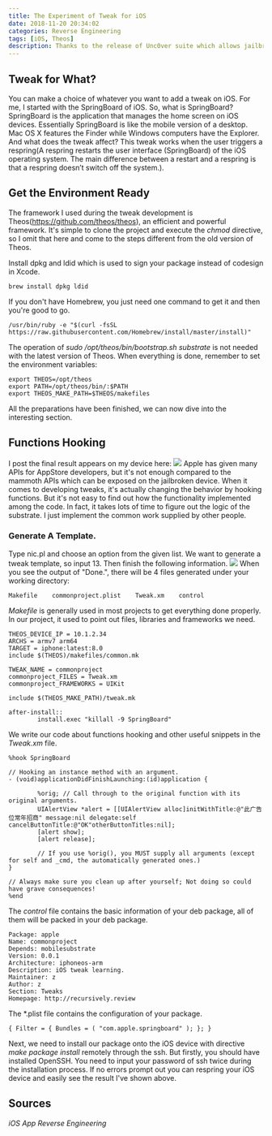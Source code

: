 ```yaml
---
title: The Experiment of Tweak for iOS
date: 2018-11-20 20:34:02
categories: Reverse Engineering
tags: [iOS, Theos]
description: Thanks to the release of Unc0ver suite which allows jailbreak on iOS11 and even on iOS12. I have the opportunity to try out the experiment of tweak on the iOS11 device. It's not complicated as I expected and meanwhile, interesting.
---
```

## Tweak for What?
You can make a choice of whatever you want to add a tweak on iOS. For me, I started with the SpringBoard of iOS. So, what is SpringBoard? SpringBoard is the application that manages the home screen on iOS devices. Essentially SpringBoard is like the mobile version of a desktop. Mac OS X features the Finder while Windows computers have the Explorer. And what does the tweak affect? This tweak works when the user triggers a respring(A respring restarts the user interface (SpringBoard) of the iOS operating system. The main difference between a restart and a respring is that a respring doesn’t switch off the system.).

## Get the Environment Ready
The framework I used during the tweak development is Theos(https://github.com/theos/theos), an efficient and powerful framework. It's simple to clone the project and execute the _chmod_ directive, so I omit that here and come to the steps different from the old version of Theos.

Install dpkg and ldid which is used to sign your package instead of codesign in Xcode.
```shell
brew install dpkg ldid
```
If you don't have Homebrew, you just need one command to get it and then you're good to go.
```shell
/usr/bin/ruby -e "$(curl -fsSL https://raw.githubusercontent.com/Homebrew/install/master/install)"
```
The operation of _sudo /opt/theos/bin/bootstrap.sh substrate_ is not needed with the latest version of Theos. When everything is done, remember to set the 
environment variables:
```shell
export THEOS=/opt/theos
export PATH=/opt/theos/bin/:$PATH
export THEOS_MAKE_PATH=$THEOS/makefiles
```
All the preparations have been finished, we can now dive into the interesting section.

## Functions Hooking
I post the final result appears on my device here:
![](https://media.githubusercontent.com/media/recursively/recursively.github.io/hexo/source/pics/2-1.png)
Apple has given many APIs for AppStore developers, but it's not enough compared to the mammoth APIs which can be exposed on the jailbroken device. When it comes to developing tweaks, it's actually changing the behavior by hooking functions. But it's not easy to find out how the functionality implemented among the code. In fact, it takes lots of time to figure out the logic of the substrate. I just implement the common work supplied by other people.

### Generate A Template.
Type nic.pl and choose an option from the given list. We want to generate a tweak template, so input 13. Then finish the following information.
![](https://media.githubusercontent.com/media/recursively/recursively.github.io/hexo/source/pics/2-2.png)
When you see the output of "Done.", there will be 4 files generated under your working directory: 
```shell
Makefile    commonproject.plist    Tweak.xm    control
```
_Makefile_ is generally used in most projects to get everything done properly. In our project, it used to point out files, libraries and frameworks we need.
```shell
THEOS_DEVICE_IP = 10.1.2.34
ARCHS = armv7 arm64
TARGET = iphone:latest:8.0
include $(THEOS)/makefiles/common.mk

TWEAK_NAME = commonproject
commonproject_FILES = Tweak.xm
commonproject_FRAMEWORKS = UIKit

include $(THEOS_MAKE_PATH)/tweak.mk

after-install::
        install.exec "killall -9 SpringBoard"
```
We write our code about functions hooking and other useful snippets in the  _Tweak.xm_ file.
```shell
%hook SpringBoard
  
// Hooking an instance method with an argument.
- (void)applicationDidFinishLaunching:(id)application {

        %orig; // Call through to the original function with its original arguments.
        UIAlertView *alert = [[UIAlertView alloc]initWithTitle:@"此广告位常年招商" message:nil delegate:self cancelButtonTitle:@"OK"otherButtonTitles:nil];
        [alert show];
        [alert release];

        // If you use %orig(), you MUST supply all arguments (except for self and _cmd, the automatically generated ones.)
}

// Always make sure you clean up after yourself; Not doing so could have grave consequences!
%end
```
The _control_ file contains the basic information of your deb package, all of them will be packed in your deb package.
```shell
Package: apple
Name: commonproject
Depends: mobilesubstrate
Version: 0.0.1
Architecture: iphoneos-arm
Description: iOS tweak learning.
Maintainer: z
Author: z
Section: Tweaks
Homepage: http://recursively.review
```
The *.plist file contains the configuration of your package.
```shell
{ Filter = { Bundles = ( "com.apple.springboard" ); }; }
```
Next, we need to install our package onto the iOS device with directive _make package install_ remotely through the ssh. But firstly, you should have installed OpenSSH. You need to input your password of ssh twice during the installation process. If no errors prompt out you can respring your iOS device and easily see the result I've shown above.

## Sources
_iOS App Reverse Engineering_